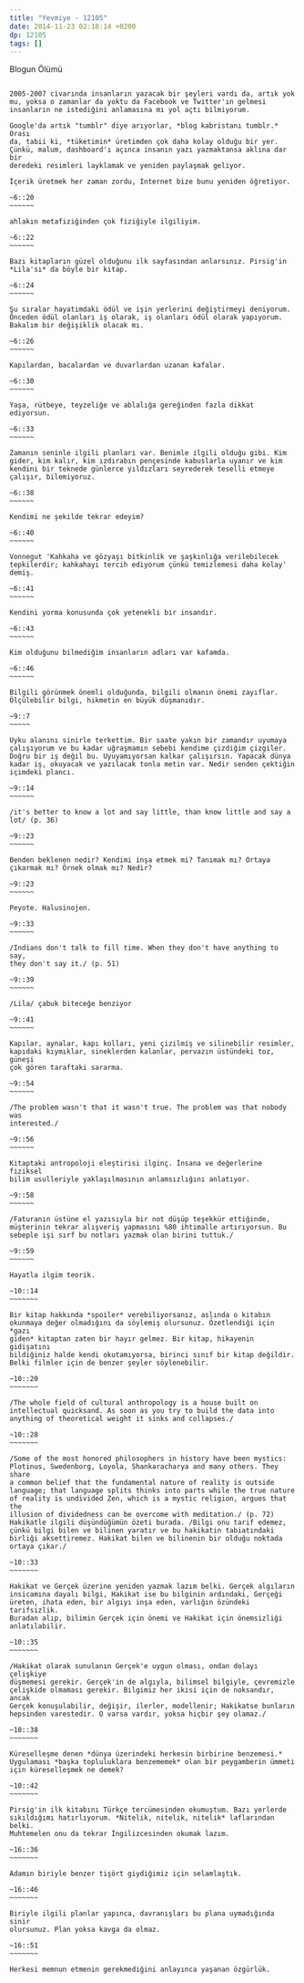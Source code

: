```yaml
---
title: "Yevmiye - 12105"
date: 2014-11-23 02:18:14 +0200
dp: 12105
tags: []
---
```


Blogun Ölümü
~~~~~~~~~~~~

2005-2007 civarında insanların yazacak bir şeyleri vardı da, artık yok
mu, yoksa o zamanlar da yoktu da Facebook ve Twitter'ın gelmesi
insanların ne istediğini anlamasına mı yol açtı bilmiyorum.

Google'da artık "tumblr" diye arıyorlar, *blog kabristanı tumblr.* Orası
da, tabii ki, *tüketimin* üretimden çok daha kolay olduğu bir yer.
Çünkü, malum, dashboard'ı açınca insanın yazı yazmaktansa aklına dar bir
deredeki resimleri layklamak ve yeniden paylaşmak geliyor.

İçerik üretmek her zaman zordu, Internet bize bunu yeniden öğretiyor.

~6::20
~~~~~~

ahlakın metafiziğinden çok fiziğiyle ilgiliyim.

~6::22
~~~~~~

Bazı kitapların güzel olduğunu ilk sayfasından anlarsınız. Pirsig'in
*Lila'sı* da böyle bir kitap.

~6::24
~~~~~~

Şu sıralar hayatımdaki ödül ve işin yerlerini değiştirmeyi deniyorum.
Önceden ödül olanları iş olarak, iş olanları ödül olarak yapıyorum.
Bakalım bir değişiklik olacak mı.

~6::26
~~~~~~

Kapılardan, bacalardan ve duvarlardan uzanan kafalar.

~6::30
~~~~~~

Yaşa, rütbeye, teyzeliğe ve ablalığa gereğinden fazla dikkat ediyorsun.

~6::33
~~~~~~

Zamanın seninle ilgili planları var. Benimle ilgili olduğu gibi. Kim
gider, kim kalır, kim ızdırabın pençesinde kabuslarla uyanır ve kim
kendini bir teknede günlerce yıldızları seyrederek teselli etmeye
çalışır, bilemiyoruz.

~6::38
~~~~~~

Kendimi ne şekilde tekrar edeyim?

~6::40
~~~~~~

Vonnegut 'Kahkaha ve gözyaşı bitkinlik ve şaşkınlığa verilebilecek
tepkilerdir; kahkahayı tercih ediyorum çünkü temizlemesi daha kolay'
demiş.

~6::41
~~~~~~

Kendini yorma konusunda çok yetenekli bir insandır.

~6::43
~~~~~~

Kim olduğunu bilmediğim insanların adları var kafamda.

~6::46
~~~~~~

Bilgili görünmek önemli olduğunda, bilgili olmanın önemi zayıflar.
Ölçülebilir bilgi, hikmetin en büyük düşmanıdır.

~9::7
~~~~~

Uyku alanını sinirle terkettim. Bir saate yakın bir zamandır uyumaya
çalışıyorum ve bu kadar uğraşmamın sebebi kendime çizdiğim çizgiler.
Doğru bir iş değil bu. Uyuyamıyorsan kalkar çalışırsın. Yapacak dünya
kadar iş, okuyacak ve yazılacak tonla metin var. Nedir senden çektiğin
içimdeki plancı.

~9::14
~~~~~~

/it's better to know a lot and say little, than know little and say a
lot/ (p. 36)

~9::23
~~~~~~

Benden beklenen nedir? Kendimi inşa etmek mi? Tanımak mı? Ortaya
çıkarmak mı? Örnek olmak mı? Nedir?

~9::23
~~~~~~

Peyote. Halusinojen.

~9::33
~~~~~~

/Indians don't talk to fill time. When they don't have anything to say,
they don't say it./ (p. 51)

~9::39
~~~~~~

/Lila/ çabuk biteceğe benziyor

~9::41
~~~~~~

Kapılar, aynalar, kapı kolları, yeni çizilmiş ve silinebilir resimler,
kapıdaki kıymıklar, sineklerden kalanlar, pervazın üstündeki toz, güneşi
çok gören taraftaki sararma.

~9::54
~~~~~~

/The problem wasn't that it wasn't true. The problem was that nobody was
interested./

~9::56
~~~~~~

Kitaptaki antropoloji eleştirisi ilginç. İnsana ve değerlerine fiziksel
bilim usulleriyle yaklaşılmasının anlamsızlığını anlatıyor.

~9::58
~~~~~~

/Faturanın üstüne el yazısıyla bir not düşüp teşekkür ettiğinde,
müşterinin tekrar alışveriş yapmasını %80 ihtimalle artırıyorsun. Bu
sebeple işi sırf bu notları yazmak olan birini tuttuk./

~9::59
~~~~~~

Hayatla ilgim teorik.

~10::14
~~~~~~~

Bir kitap hakkında *spoiler* verebiliyorsanız, aslında o kitabın
okunmaya değer olmadığını da söylemiş olursunuz. Özetlendiği için *gazı
giden* kitaptan zaten bir hayır gelmez. Bir kitap, hikayenin gidişatını
bildiğiniz halde kendi okutamıyorsa, birinci sınıf bir kitap değildir.
Belki filmler için de benzer şeyler söylenebilir.

~10::20
~~~~~~~

/The whole field of cultural anthropology is a house built on
intellectual quicksand. As soon as you try to build the data into
anything of theoretical weight it sinks and collapses./

~10::28
~~~~~~~

/Some of the most honored philosophers in history have been mystics:
Plotinus, Swedenborg, Loyola, Shankaracharya and many others. They share
a common belief that the fundamental nature of reality is outside
language; that language splits thinks into parts while the true nature
of reality is undivided Zen, which is a mystic religion, argues that the
illusion of dividedness can be overcome with meditation./ (p. 72)
Hakikatle ilgili düşündüğümün özeti burada. /Bilgi onu tarif edemez,
çünkü bilgi bilen ve bilinen yaratır ve bu hakikatin tabiatındaki
birliği aksettiremez. Hakikat bilen ve bilinenin bir olduğu noktada
ortaya çıkar./

~10::33
~~~~~~~

Hakikat ve Gerçek üzerine yeniden yazmak lazım belki. Gerçek algıların
insicamına dayalı bilgi, Hakikat ise bu bilginin ardındaki, Gerçeği
üreten, ihata eden, bir algıyı inşa eden, varlığın özündeki tarifsizlik.
Buradan alıp, bilimin Gerçek için önemi ve Hakikat için önemsizliği
anlatılabilir.

~10::35
~~~~~~~

/Hakikat olarak sunulanın Gerçek'e uygun olması, ondan dolayı çelişkiye
düşmemesi gerekir. Gerçek'in de algıyla, bilimsel bilgiyle, çevremizle
çelişkide olmaması gerekir. Bilgimiz her ikisi için de noksandır, ancak
Gerçek konuşulabilir, değişir, ilerler, modellenir; Hakikatse bunların
hepsinden varestedir. O varsa vardır, yoksa hiçbir şey olamaz./

~10::38
~~~~~~~

Küreselleşme denen *dünya üzerindeki herkesin birbirine benzemesi.*
Uygulaması *başka topluluklara benzememek* olan bir peygamberin ümmeti
için küreselleşmek ne demek?

~10::42
~~~~~~~

Pirsig'in ilk kitabını Türkçe tercümesinden okumuştum. Bazı yerlerde
sıkıldığımı hatırlıyorum. *Nitelik, nitelik, nitelik* laflarından belki.
Muhtemelen onu da tekrar İngilizcesinden okumak lazım.

~16::36
~~~~~~~

Adamın biriyle benzer tişört giydiğimiz için selamlaştık.

~16::46
~~~~~~~

Biriyle ilgili planlar yapınca, davranışları bu plana uymadığında sinir
olursunuz. Plan yoksa kavga da olmaz.

~16::51
~~~~~~~

Herkesi memnun etmenin gerekmediğini anlayınca yaşanan özgürlük.

